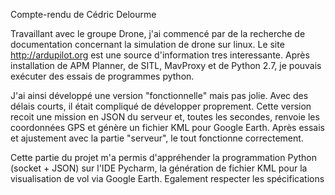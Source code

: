 Compte-rendu de Cédric Delourme

Travaillant avec le groupe Drone, j'ai commencé par de la recherche de documentation concernant la simulation de drone sur linux.
Le site http://ardupilot.org est une source d'information tres interessante.
Après installation de APM Planner, de SITL, MavProxy et de Python 2.7, je pouvais exécuter des essais de programmes python.

J'ai ainsi développé une version "fonctionnelle" mais pas jolie. Avec des délais courts, il était compliqué de développer proprement.
Cette version recoit une mission en JSON du serveur et, toutes les secondes, renvoie les coordonnées GPS et génère un fichier KML pour Google Earth.
Après essais et ajustement avec la partie "serveur", le tout fonctionne correctement.

Cette partie du projet m'a permis d'appréhender la programmation Python (socket + JSON) sur l'IDE Pycharm, la génération de fichier KML pour la visualisation 
de vol via Google Earth. Egalement respecter les spécifications 

